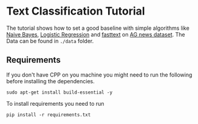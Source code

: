 # Text Classification Tutorial

The tutorial shows how to set a good baseline with simple algorithms like [Naive Bayes](https://en.wikipedia.org/wiki/Naive_Bayes_classifier), [Logistic Regression](https://en.wikipedia.org/wiki/Logistic_regression) and [fasttext](https://fasttext.cc/) on [AG news dataset](https://www.di.unipi.it/~gulli/AG_corpus_of_news_articles.html). The Data can be found in ```./data``` folder.

## Requirements
If you don't have CPP on you machine you might need to run the following before installing the dependencies.
```
sudo apt-get install build-essential -y
```
To install requirements you need to run 
```
pip install -r requirements.txt
```
